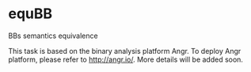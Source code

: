 # equBB
BBs semantics equivalence

This task is based on the binary analysis platform Angr. To deploy Angr platform, please refer to http://angr.io/. More details will be added soon. 
